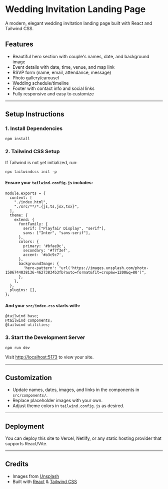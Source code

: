 # Wedding Invitation Landing Page

A modern, elegant wedding invitation landing page built with React and Tailwind CSS.

## Features
- Beautiful hero section with couple's names, date, and background image
- Event details with date, time, venue, and map link
- RSVP form (name, email, attendance, message)
- Photo gallery/carousel
- Wedding schedule/timeline
- Footer with contact info and social links
- Fully responsive and easy to customize

---

## Setup Instructions

### 1. Install Dependencies

```
npm install
```

### 2. Tailwind CSS Setup

If Tailwind is not yet initialized, run:

```
npx tailwindcss init -p
```

#### Ensure your `tailwind.config.js` includes:
```
module.exports = {
  content: [
    "./index.html",
    "./src/**/*.{js,ts,jsx,tsx}",
  ],
  theme: {
    extend: {
      fontFamily: {
        serif: ["Playfair Display", "serif"],
        sans: ["Inter", "sans-serif"],
      },
      colors: {
        primary: '#bfae9c',
        secondary: '#f7f3ef',
        accent: '#a3c9c7',
      },
      backgroundImage: {
        'hero-pattern': "url('https://images.unsplash.com/photo-1506744038136-46273834b3fb?auto=format&fit=crop&w=1200&q=80')",
      },
    },
  },
  plugins: [],
};
```

#### And your `src/index.css` starts with:
```
@tailwind base;
@tailwind components;
@tailwind utilities;
```

### 3. Start the Development Server

```
npm run dev
```

Visit [http://localhost:5173](http://localhost:5173) to view your site.

---

## Customization
- Update names, dates, images, and links in the components in `src/components/`.
- Replace placeholder images with your own.
- Adjust theme colors in `tailwind.config.js` as desired.

---

## Deployment
You can deploy this site to Vercel, Netlify, or any static hosting provider that supports React/Vite.

---

## Credits
- Images from [Unsplash](https://unsplash.com/)
- Built with [React](https://react.dev/) & [Tailwind CSS](https://tailwindcss.com/)
